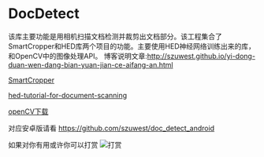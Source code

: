 # DocDetect

该库主要功能是用相机扫描文档检测并裁剪出文档部分。该工程集合了SmartCropper和HED库两个项目的功能。主要使用HED神经网络训练出来的库，和OpenCV中的图像处理API。
博客说明文章:http://szuwest.github.io/yi-dong-duan-wen-dang-bian-yuan-jian-ce-aifang-an.html

[SmartCropper](https://github.com/pqpo/SmartCropper)

[hed-tutorial-for-document-scanning](https://github.com/fengjian0106/hed-tutorial-for-document-scanning)

[openCV下载](https://opencv.org/releases/)

对应安卓版请看 https://github.com/szuwest/doc_detect_android

如果对你有用或许你可以打赏
![打赏](https://raw.githubusercontent.com/szuwest/szuwest.github.io/master/images/2018-02-21%20133111.jpg)
